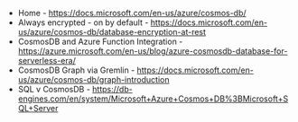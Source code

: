 * Home - https://docs.microsoft.com/en-us/azure/cosmos-db/
* Always encrypted - on by default - https://docs.microsoft.com/en-us/azure/cosmos-db/database-encryption-at-rest
* CosmosDB and Azure Function Integration - https://azure.microsoft.com/en-us/blog/azure-cosmosdb-database-for-serverless-era/
* CosmosDB Graph via Gremlin - https://docs.microsoft.com/en-us/azure/cosmos-db/graph-introduction
* SQL v CosmosDB - https://db-engines.com/en/system/Microsoft+Azure+Cosmos+DB%3BMicrosoft+SQL+Server
